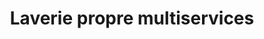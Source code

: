 ---
title: "Laverie propre multiservices"
url: /le-plessis-trevise/laverie-propre-multiservices/
shop: Wäscherei
---